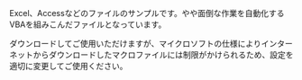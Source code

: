 Excel、Accessなどのファイルのサンプルです。やや面倒な作業を自動化するVBAを組みこんだファイルとなっています。

ダウンロードしてご使用いただけますが、マイクロソフトの仕様によりインターネットからダウンロードしたマクロファイルには制限がかけられるため、設定を適切に変更してご使用ください。
